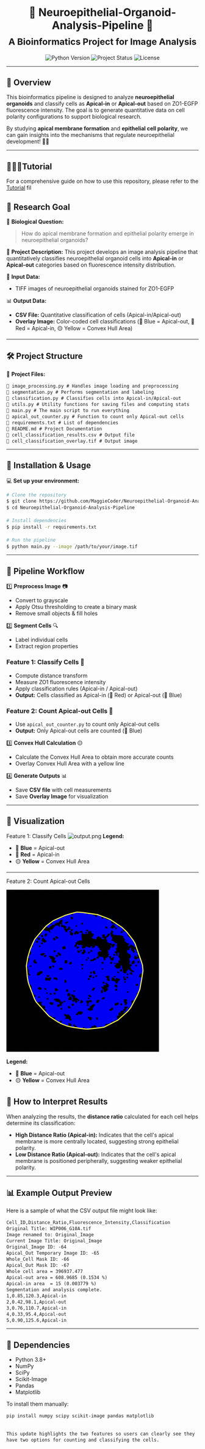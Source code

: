 <h1 align="center">
  🎀 Neuroepithelial-Organoid-Analysis-Pipeline 🎀<br>
  <sub>A Bioinformatics Project for Image Analysis</sub>
</h1>

<p align="center">
  <img src="https://img.shields.io/badge/Python-3.8%2B-pink" alt="Python Version">
  <img src="https://img.shields.io/badge/Status-Active-pink" alt="Project Status">
  <img src="https://img.shields.io/badge/License-MIT-pink" alt="License">
</p>

---

## 🌸 Overview

This bioinformatics pipeline is designed to analyze **neuroepithelial organoids** and classify cells as **Apical-in** or **Apical-out** based on ZO1-EGFP fluorescence intensity. The goal is to generate quantitative data on cell polarity configurations to support biological research.

By studying **apical membrane formation** and **epithelial cell polarity**, we can gain insights into the mechanisms that regulate neuroepithelial development! 🧠🔬

---
## 💁🏻‍♀️Tutorial

For a comprehensive guide on how to use this repository, please refer to the [Tutorial](./tutorials.ipynb) fil

## 🎯 Research Goal

🧬 **Biological Question:**
> How do apical membrane formation and epithelial polarity emerge in neuroepithelial organoids?

📜 **Project Description:**
This project develops an image analysis pipeline that quantitatively classifies neuroepithelial organoid cells into **Apical-in** or **Apical-out** categories based on fluorescence intensity distribution.

📸 **Input Data:**
- TIFF images of neuroepithelial organoids stained for ZO1-EGFP

📊 **Output Data:**
- **CSV File:** Quantitative classification of cells (Apical-in/Apical-out)
- **Overlay Image:** Color-coded cell classifications (🔵 Blue = Apical-out, 🔴 Red = Apical-in, 🟡 Yellow = Convex Hull Area)

---

## 🛠️ Project Structure
📂 **Project Files:**
```
📄 image_processing.py # Handles image loading and preprocessing
📄 segmentation.py # Performs segmentation and labeling
📄 classification.py # Classifies cells into Apical-in/Apical-out
📄 utils.py # Utility functions for saving files and computing stats
📄 main.py # The main script to run everything
📄 apical_out_counter.py # Function to count only Apical-out cells
📄 requirements.txt # List of dependencies
📄 README.md # Project Documentation
📄 cell_classification_results.csv # Output file
📄 cell_classification_overlay.tif # Output image
```
---

## 🔧 Installation & Usage

💻 **Set up your environment:**
```sh
# Clone the repository
$ git clone https://github.com/MaggieCoder/Neuroepithelial-Organoid-Analysis-Pipeline.git
$ cd Neuroepithelial-Organoid-Analysis-Pipeline

# Install dependencies
$ pip install -r requirements.txt

# Run the pipeline
$ python main.py --image /path/to/your/image.tif
```

---

## 📌 Pipeline Workflow

1️⃣ **Preprocess Image** 📷
   - Convert to grayscale
   - Apply Otsu thresholding to create a binary mask
   - Remove small objects & fill holes

2️⃣ **Segment Cells** 🔍
   - Label individual cells
   - Extract region properties

### **Feature 1: Classify Cells** 🎨
   - Compute distance transform
   - Measure ZO1 fluorescence intensity
   - Apply classification rules (Apical-in / Apical-out)
   - **Output:** Cells classified as Apical-in (🔴 Red) or Apical-out (🔵 Blue)

### **Feature 2: Count Apical-out Cells** 🔢
   - Use `apical_out_counter.py` to count only Apical-out cells
   - **Output:** Only Apical-out cells are counted (🔵 Blue)

3️⃣ **Convex Hull Calculation** 🟡
   - Calculate the Convex Hull Area to obtain more accurate counts
   - Overlay Convex Hull Area with a yellow line

4️⃣ **Generate Outputs** 📊
   - Save **CSV file** with cell measurements
   - Save **Overlay Image** for visualization

---

## 💖 Visualization
Feature 1: Classify Cells 
![output.png](image/output.png)
**Legend:**
- 🔵 **Blue** = Apical-out
- 🔴 **Red** = Apical-in
- 🟡 **Yellow** = Convex Hull Area

---
Feature 2: Count Apical-out Cells

<div style="text-align: left;">
  <img src="image/D.png" alt="Analysis Result" width="400" />
</div>

**Legend:**
- 🔵 **Blue** = Apical-out
- 🟡 **Yellow** = Convex Hull Area

## 🧬 How to Interpret Results

When analyzing the results, the **distance ratio** calculated for each cell helps determine its classification:
- **High Distance Ratio (Apical-in):** Indicates that the cell's apical membrane is more centrally located, suggesting strong epithelial polarity.
- **Low Distance Ratio (Apical-out):** Indicates that the cell's apical membrane is positioned peripherally, suggesting weaker epithelial polarity.

---

## 📊 Example Output Preview

Here is a sample of what the CSV output file might look like:

```csv
Cell_ID,Distance_Ratio,Fluorescence_Intensity,Classification
Original Title: WIP006_G10A.tif
Image renamed to: Original_Image
Current Image Title: Original_Image
Original_Image ID: -64
Apical_Out Temporary Image ID: -65
Whole_Cell Mask ID: -66
Apical_Out Mask ID: -67
Whole cell area = 396937.477
Apical-out area = 608.9685 (0.1534 %)
Apical-in area  = 15 (0.003779 %)
Segmentation and analysis complete.
1,0.85,120.3,Apical-in
2,0.42,98.1,Apical-out
3,0.76,110.7,Apical-in
4,0.33,95.4,Apical-out
5,0.90,125.6,Apical-in
```

---

## 📌 Dependencies

- Python 3.8+
- NumPy
- SciPy
- Scikit-Image
- Pandas
- Matplotlib

To install them manually:
```sh
pip install numpy scipy scikit-image pandas matplotlib
```
```

This update highlights the two features so users can clearly see they have two options for counting and classifying the cells.
